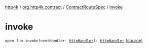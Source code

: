[http4k](../../index.md) / [org.http4k.contract](../index.md) / [ContractRouteSpec](index.md) / [invoke](./invoke.md)

# invoke

`open fun invoke(nextHandler: `[`HttpHandler`](../../org.http4k.core/-http-handler.md)`): `[`HttpHandler`](../../org.http4k.core/-http-handler.md) [(source)](https://github.com/http4k/http4k/blob/master/http4k-contract/src/main/kotlin/org/http4k/contract/routeSpec.kt#L19)